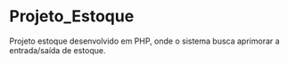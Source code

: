 # Projeto_Estoque
 Projeto estoque desenvolvido em PHP, onde o sistema busca aprimorar a entrada/saída de estoque.
